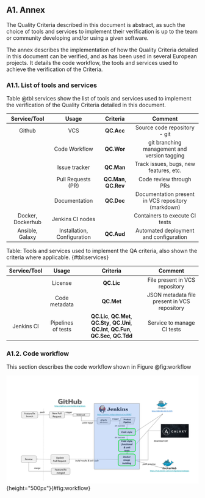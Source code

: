 ## A1. Annex

The Quality Criteria described in this document is abstract, as such the choice of tools
and services to implement their verification is up to the team or community developing
and/or using a given software.

The annex describes the implementation of how the Quality Criteria detailed in this
document can be verified, and as has been used in several European projects. It details the
code workflow, the tools and services used to achieve the verification of the Criteria.

### A1.1. List of tools and services

Table @tbl:services show the list of tools and services used to implement the verification of the
Quality Criteria detailed in this document.

| Service/Tool | Usage              | Criteria   | Comment |
|:------------:|:------------------:|:----------:|:-------:|
| Github       | VCS                | **QC.Acc** | Source code repository - git |
|              | Code Workflow      | **QC.Wor** | git branching management and version tagging |
|              | Issue tracker      | **QC.Man** | Track issues, bugs, new features, etc. |
|              | Pull Requests (PR) | **QC.Man**, **QC.Rev** | Code review through PRs |
|              | Documentation      | **QC.Doc** | Documentation present in VCS repository (markdown) |
| Docker, Dockerhub | Jenkins CI nodes | | Containers to execute CI tests |
| Ansible, Galaxy   | Installation, Configuration | **QC.Aud** | Automated deployment and configuration |

Table: Tools and services used to implement the QA criteria, also shown the criteria
where applicable. {#tbl:services}

| Service/Tool | Usage              | Criteria   | Comment |
|:------------:|:------------------:|:----------:|:-------:|
|              | License            | **QC.Lic** | File present in VCS repository |
|              | Code metadata      | **QC.Met** | JSON metadata file present in VCS repository |
| Jenkins CI   | Pipelines of tests | **QC.Lic**, **QC.Met**, **QC.Sty**, **QC.Uni**, **QC.Int**, **QC.Fun**, **QC.Sec**, **QC.Tdd** | Service to manage CI tests |

### A1.2. Code workflow

This section describes the code workflow shown in Figure @fig:workflow

![Code workflow](images/devops.png){height="500px"}{#fig:workflow}
